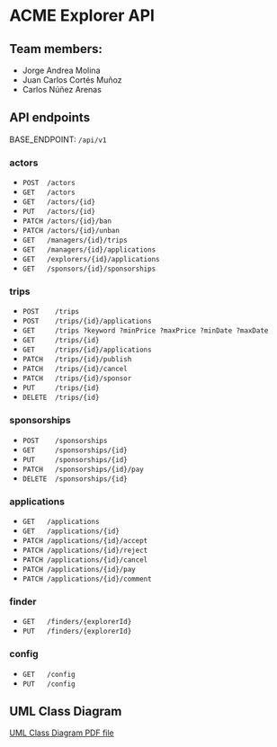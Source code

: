 # ACME Explorer API
## Team members:
 - Jorge Andrea Molina
 - Juan Carlos Cortés Muñoz
 - Carlos Núñez Arenas
 
## API endpoints
BASE_ENDPOINT: `/api/v1`
 
### actors

- `POST  /actors`
- `GET   /actors`
- `GET   /actors/{id}`
- `PUT   /actors/{id}`
- `PATCH /actors/{id}/ban` 
- `PATCH /actors/{id}/unban`
- `GET   /managers/{id}/trips`
- `GET   /managers/{id}/applications`
- `GET   /explorers/{id}/applications`
- `GET   /sponsors/{id}/sponsorships`


### trips
- `POST    /trips`
- `POST    /trips/{id}/applications`
- `GET     /trips ?keyword ?minPrice ?maxPrice ?minDate ?maxDate`
- `GET     /trips/{id}`
- `GET     /trips/{id}/applications`
- `PATCH   /trips/{id}/publish`
- `PATCH   /trips/{id}/cancel`
- `PATCH   /trips/{id}/sponsor`
- `PUT     /trips/{id}`
- `DELETE  /trips/{id}`


### sponsorships
- `POST    /sponsorships`
- `GET     /sponsorships/{id}`
- `PUT     /sponsorships/{id}`
- `PATCH   /sponsorships/{id}/pay`
- `DELETE  /sponsorships/{id}`


### applications
- `GET   /applications`
- `GET   /applications/{id}`
- `PATCH /applications/{id}/accept`
- `PATCH /applications/{id}/reject`
- `PATCH /applications/{id}/cancel`
- `PATCH /applications/{id}/pay`
- `PATCH /applications/{id}/comment`


### finder
- `GET   /finders/{explorerId}`
- `PUT   /finders/{explorerId}`


### config
- `GET   /config`
- `PUT   /config`

 
 ## UML Class Diagram
 [UML Class Diagram PDF file](./docs/acme-explorer-model.pdf)
